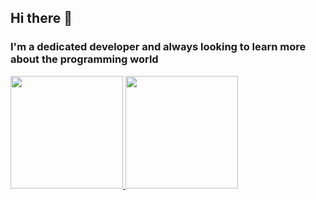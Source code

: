 ## Hi there 👋
### I'm a dedicated developer and always looking to learn more about the programming world
<div>
  <a href="https://github.com/weslerams">
<img height="180em" src="https://github-readme-stats.vercel.app/api?username=wesleyrams&show_icons=true&theme=dracula"/>
 <img height="180em" src="https://github-readme-stats.vercel.app/api/top-langs/?username=wesleyrams&layout=compact&theme=dracula"/>
</div>
